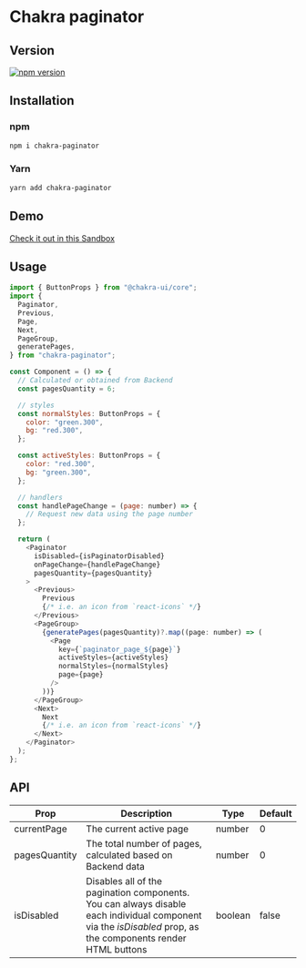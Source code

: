 # Chakra paginator

## Version

[![npm version](https://badge.fury.io/js/chakra-paginator.svg)](https://badge.fury.io/js/chakra-paginator)

## Installation

### npm

```bash
npm i chakra-paginator
```

### Yarn

```bash
yarn add chakra-paginator
```

## Demo

[Check it out in this Sandbox](https://codesandbox.io/s/suspicious-matsumoto-4n2gd)

## Usage

```js
import { ButtonProps } from "@chakra-ui/core";
import {
  Paginator,
  Previous,
  Page,
  Next,
  PageGroup,
  generatePages,
} from "chakra-paginator";

const Component = () => {
  // Calculated or obtained from Backend
  const pagesQuantity = 6;

  // styles
  const normalStyles: ButtonProps = {
    color: "green.300",
    bg: "red.300",
  };

  const activeStyles: ButtonProps = {
    color: "red.300",
    bg: "green.300",
  };

  // handlers
  const handlePageChange = (page: number) => {
    // Request new data using the page number
  };

  return (
    <Paginator
      isDisabled={isPaginatorDisabled}
      onPageChange={handlePageChange}
      pagesQuantity={pagesQuantity}
    >
      <Previous>
        Previous
        {/* i.e. an icon from `react-icons` */}
      </Previous>
      <PageGroup>
        {generatePages(pagesQuantity)?.map((page: number) => (
          <Page
            key={`paginator_page_${page}`}
            activeStyles={activeStyles}
            normalStyles={normalStyles}
            page={page}
          />
        ))}
      </PageGroup>
      <Next>
        Next
        {/* i.e. an icon from `react-icons` */}
      </Next>
    </Paginator>
  );
};
```

## API

| Prop          | Description                                                                                                                                                  | Type    | Default |
| ------------- | ------------------------------------------------------------------------------------------------------------------------------------------------------------ | ------- | ------- |
| currentPage   | The current active page                                                                                                                                      | number  | 0       |
| pagesQuantity | The total number of pages, calculated based on Backend data                                                                                                  | number  | 0       |
| isDisabled    | Disables all of the pagination components. You can always disable each individual component via the _isDisabled_ prop, as the components render HTML buttons | boolean | false   |
